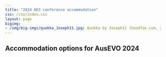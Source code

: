 ```yaml
---
title: "2024 AES conference accommodation"
css: /css/index.css
layout: page
bigimg:
- /img/big-imgs/quokka_Joseph11.jpg: Quokka by Joseph11 (Goodfon.com, 2023)
---
```


## Accommodation options for AusEVO 2024 

<object data="https://ausevo.github.io/docs/2024/2024_accom_perth.pdf" width="1000" height="1000" type="application/pdf"></object>
<!-- <object data="{{ site.url }}{{ site.baseurl }}/docs/2024/2024_accom_perth.pdf" width="1000" height="1000" type="application/pdf"></object> -->
